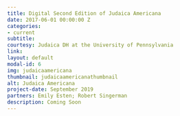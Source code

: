 ```yaml
---
title: Digital Second Edition of Judaica Americana
date: 2017-06-01 00:00:00 Z
categories:
- current
subtitle:
courtesy: Judaica DH at the University of Pennsylvania
link:
layout: default
modal-id: 6
img: judaicaamericana
thumbnail: judaicaamericanathumbnail
alt: Judaica Americana
project-date: September 2019
partners: Emily Esten; Robert Singerman
description: Coming Soon
---
```

